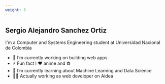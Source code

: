 ```yaml
---
weight: 3
---
```


## Sergio Alejandro Sanchez Ortiz

I'm a Computer and Systems Engineering student at Universidad Nacional de Colombia

- 🔭 I’m currently working on building web apps
- ⚡ Fun fact I ❤️ anime and ⚽
- 🤖 I’m currently learning about Machine Learning and Data Science
- 👨‍💻 Actually working as web developer on Aidea
